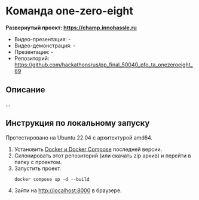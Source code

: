 # Команда one-zero-eight

**Развернутый проект: https://champ.innohassle.ru**

- Видео-презентация: -
- Видео-демонстрация: -
- Презентация: -
- Репозиторий: https://github.com/hackathonsrus/pp_final_50040_pfo_ta_onezeroeight_69

## Описание

...

## Инструкция по локальному запуску

Протестировано на Ubuntu 22.04 с архитектурой amd64.

1. Установить [Docker и Docker Compose](https://docs.docker.com/engine/install/) последней версии.
2. Склонировать этот репозиторий (или скачать zip архив) и перейти в папку с проектом.
3. Запустить проект.
   ```
   docker compose up -d --build
   ```
4. Зайти на [http://localhost:8000](http://localhost:8000) в браузере.

